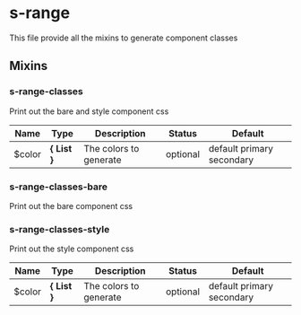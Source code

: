 # s-range

This file provide all the mixins to generate component classes


## Mixins


### s-range-classes

Print out the bare and style component css


Name  |  Type  |  Description  |  Status  |  Default
------------  |  ------------  |  ------------  |  ------------  |  ------------
$color  |  **{ List<Color> }**  |  The colors to generate  |  optional  |  default primary secondary


### s-range-classes-bare

Print out the bare component css


### s-range-classes-style

Print out the style component css


Name  |  Type  |  Description  |  Status  |  Default
------------  |  ------------  |  ------------  |  ------------  |  ------------
$color  |  **{ List<Color> }**  |  The colors to generate  |  optional  |  default primary secondary
